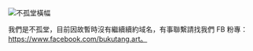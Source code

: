 ![不孤堂橫幅](https://i.imgur.com/sUirjwn.jpg)

我們是不孤堂，目前因故暫時沒有繼續續約域名，有事聯繫請找我們 FB 粉專：https://www.facebook.com/bukutang.art。
